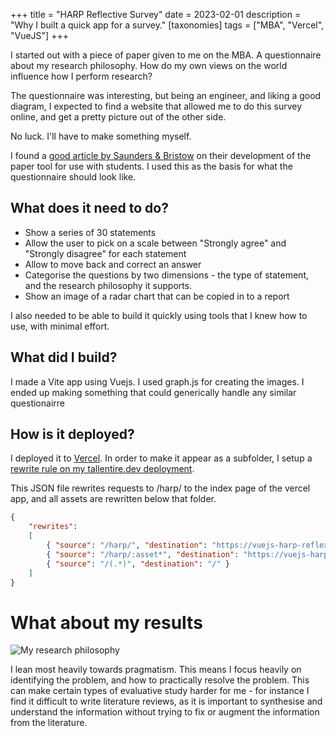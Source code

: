 +++
title = "HARP Reflective Survey"
date = 2023-02-01
description = "Why I built a quick app for a survey."
[taxonomies]
tags = ["MBA", "Vercel", "VueJS"]
+++

I started out with a piece of paper given to me on the MBA.
A questionnaire about my research philosophy. How do my own views on the world influence how I perform research?

The questionnaire was interesting, but being an engineer, and liking a good diagram, I expected to find a website that allowed me to do this survey online, and get a pretty picture out of the other side.

No luck. I'll have to make something myself.
 
I found a [good article by Saunders & Bristow](https://www.researchgate.net/publication/370765449_Heightening_awareness_of_research_philosophy_the_development_of_a_reflexive_tool_for_use_with_students_Heightening_awareness_of_research_philosophy_the_development_of_a_reflexive_tool_for_use_with_stu) on their development of the paper tool for use with students. I used this as the basis for what the questionnaire should look like.

## What does it need to do?

- Show a series of 30 statements
- Allow the user to pick on a scale between "Strongly agree" and "Strongly disagree" for each statement
- Allow to move back and correct an answer
- Categorise the questions by two dimensions - the type of statement, and the research philosophy it supports.
- Show an image of a radar chart that can be copied in to a report

I also needed to be able to build it quickly using tools that I knew how to use, with minimal effort.

## What did I build?

I made a Vite app using Vuejs. I used graph.js for creating the images.
I ended up making something that could generically handle any similar questionairre

## How is it deployed?

I deployed it to [Vercel](https://vercel.com). In order to make it appear as a subfolder, I setup a [rewrite rule on my tallentire.dev deployment](https://github.com/danieltallentire/tallentire.dev/blob/d4d72ddead6f9b859a5695ad536fc01838354649/vercel.json).

This JSON file rewrites requests to /harp/ to the index page of the vercel app, and all assets are rewritten below that folder. 

```json
{
    "rewrites": 
    [
        { "source": "/harp/", "destination": "https://vuejs-harp-reflexive-survey.vercel.app/index.html" },
        { "source": "/harp/:asset*", "destination": "https://vuejs-harp-reflexive-survey.vercel.app/:asset*" },
        { "source": "/(.*)", "destination": "/" }
    ]
}
```


# What about my results

![My research philosophy](../research_philosophy.png)

I lean most heavily towards pragmatism. This means I focus heavily on identifying the problem, and how to practically resolve the problem.
This can make certain types of evaluative study harder for me - for instance I find it difficult to write literature reviews, as it is important to synthesise and understand the information without trying to fix or augment the information from the literature.